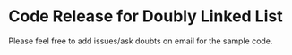 # Code Release for Doubly Linked List

Please feel free to add issues/ask doubts on email for the sample code.
